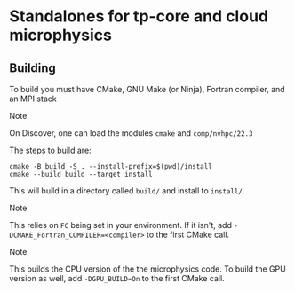 # Standalones for tp-core and cloud microphysics

## Building

To build you must have CMake, GNU Make (or Ninja), Fortran compiler, and an MPI stack

> [!NOTE]
> On Discover, one can load the modules `cmake` and `comp/nvhpc/22.3`

The steps to build are:

```shell
cmake -B build -S . --install-prefix=$(pwd)/install
cmake --build build --target install
```

This will build in a directory called `build/` and install to `install/`. 

> [!NOTE]
>  This relies on `FC` being set in your environment. If it isn't, add `-DCMAKE_Fortran_COMPILER=<compiler>` to the first CMake call.

> [!NOTE]
> This builds the CPU version of the the microphysics code. To build the GPU version as well, add `-DGPU_BUILD=On` to the first CMake call.
